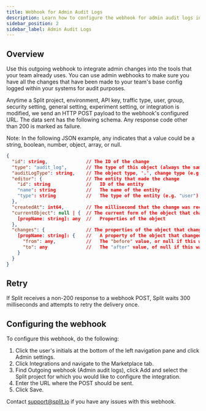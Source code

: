 ```yaml
---
title: Webhook for Admin Audit Logs
description: Learn how to configure the webhook for admin audit logs in Harness FME.
sidebar_position: 2
sidebar_label: Admin Audit Logs
---
```


## Overview

Use this outgoing webhook to integrate admin changes into the tools that your team already uses. You can use admin webhooks to make sure you have all the changes that have been made to your team's base config logged within your systems for audit purposes.

Anytime a Split project, environment, API key, traffic type, user, group, security setting, general setting, experiment setting, or integration is modified, we send an HTTP POST payload to the webhook's configured URL. The data sent has the following schema. Any response code other than 200 is marked as failure.

Note: In the following JSON example, any indicates that a value could be a string, boolean, number, object, array, or null.

```json
{
  "id": string,              // The ID of the change
  "type": "audit_log",       // The type of this object (always the same)
  "auditLogType": string,    // The object type, '.', change type (e.g. "security_settings.updated")
  "editor": {                // The entity that made the change
    "id": string             //   ID of the entity
    "name": string           //   The name of the entity
    "type": string           //   The type of the entity (e.g. "user")
  },
  "createdAt": int64,        // The millisecond that the change was recorded
  "currentObject": null | {  // The current form of the object that changed or null if deleted
    [propName: string]: any  //   Properties of the object
  },
  "changes": {               // The properties of the object that changed
    [propName: string]: {    //   A property of the object that changed (only top level props)
      "from": any,           //   The "before" value, or null if this was a "created" change
      "to": any              //   The "after" value, of null if this was a "deleted" change
    }
  }
}
```

## Retry

If Split receives a non-200 response to a webhook POST, Split waits 300 milliseconds and attempts to retry the delivery once.

## Configuring the webhook

To configure this webhook, do the following:

1. Click the user's initials at the bottom of the left navigation pane and click Admin settings.
1. Click Integrations and navigate to the Marketplace tab.
1. Find Outgoing webhook (Admin audit logs), click Add and select the Split project for which you would like to configure the integration.
1. Enter the URL where the POST should be sent.
1. Click Save.

Contact support@split.io if you have any issues with this webhook.